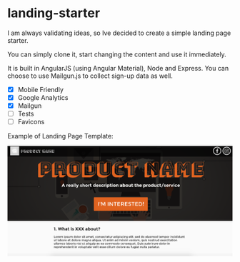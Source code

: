 # landing-starter
I am always validating ideas, so Ive decided to create a simple landing page starter. 

You can simply clone it, start changing the content and use it immediately. 

It is built in AngularJS (using Angular Material), Node and Express. 
You can choose to use Mailgun.js to collect sign-up data as well.

- [x] Mobile Friendly
- [x] Google Analytics
- [x] Mailgun
- [ ] Tests
- [ ] Favicons

Example of Landing Page Template:

![Alt text](/resources/screenshot.png "Screenshot of Landing Page")